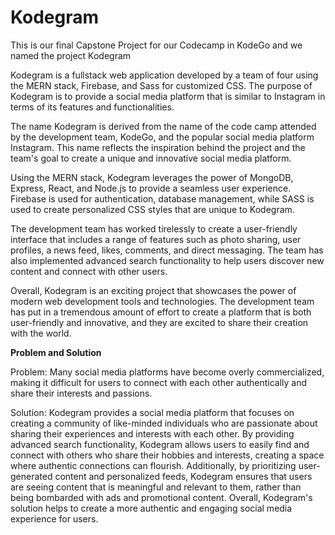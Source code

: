 # Kodegram

This is our final Capstone Project for our Codecamp in KodeGo and we named the project Kodegram

Kodegram
is a fullstack web application developed by a team of four using the MERN stack, Firebase, and Sass for customized CSS. The purpose of Kodegram is to provide a social media platform that is similar to Instagram in terms of its features and functionalities.

The name Kodegram is derived from the name of the code camp attended by the development team, KodeGo, and the popular social media platform Instagram. This name reflects the inspiration behind the project and the team's goal to create a unique and innovative social media platform.

Using the MERN stack, Kodegram leverages the power of MongoDB, Express, React, and Node.js to provide a seamless user experience. Firebase is used for authentication, database management, while SASS is used to create personalized CSS styles that are unique to Kodegram.

The development team has worked tirelessly to create a user-friendly interface that includes a range of features such as photo sharing, user profiles, a news feed, likes, comments, and direct messaging. The team has also implemented advanced search functionality to help users discover new content and connect with other users.

Overall, Kodegram is an exciting project that showcases the power of modern web development tools and technologies. The development team has put in a tremendous amount of effort to create a platform that is both user-friendly and innovative, and they are excited to share their creation with the world.

**Problem and Solution**

Problem: Many social media platforms have become overly commercialized, making it difficult for users to connect with each other authentically and share their interests and passions.

Solution: Kodegram provides a social media platform that focuses on creating a community of like-minded individuals who are passionate about sharing their experiences and interests with each other. By providing advanced search functionality, Kodegram allows users to easily find and connect with others who share their hobbies and interests, creating a space where authentic connections can flourish. Additionally, by prioritizing user-generated content and personalized feeds, Kodegram ensures that users are seeing content that is meaningful and relevant to them, rather than being bombarded with ads and promotional content. Overall, Kodegram's solution helps to create a more authentic and engaging social media experience for users.
